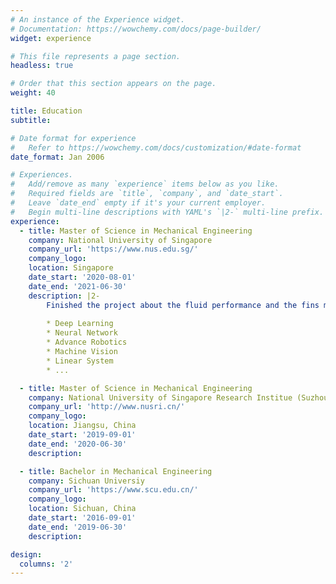 ```yaml
---
# An instance of the Experience widget.
# Documentation: https://wowchemy.com/docs/page-builder/
widget: experience

# This file represents a page section.
headless: true

# Order that this section appears on the page.
weight: 40

title: Education
subtitle:

# Date format for experience
#   Refer to https://wowchemy.com/docs/customization/#date-format
date_format: Jan 2006

# Experiences.
#   Add/remove as many `experience` items below as you like.
#   Required fields are `title`, `company`, and `date_start`.
#   Leave `date_end` empty if it's your current employer.
#   Begin multi-line descriptions with YAML's `|2-` multi-line prefix.
experience:
  - title: Master of Science in Mechanical Engineering
    company: National University of Singapore
    company_url: 'https://www.nus.edu.sg/'
    company_logo: 
    location: Singapore
    date_start: '2020-08-01'
    date_end: '2021-06-30'
    description: |2-
        Finished the project about the fluid performance and the fins machinism of a bionic mantaray robot. And completed courses include:
        
        * Deep Learning
        * Neural Network
        * Advance Robotics
        * Machine Vision
        * Linear System
        * ...

  - title: Master of Science in Mechanical Engineering
    company: National University of Singapore Research Institue (Suzhou)
    company_url: 'http://www.nusri.cn/'
    company_logo: 
    location: Jiangsu, China
    date_start: '2019-09-01'
    date_end: '2020-06-30'
    description: 

  - title: Bachelor in Mechanical Engineering
    company: Sichuan Universiy
    company_url: 'https://www.scu.edu.cn/'
    company_logo: 
    location: Sichuan, China
    date_start: '2016-09-01'
    date_end: '2019-06-30'
    description: 

design:
  columns: '2'
---
```

